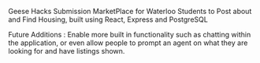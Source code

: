 Geese Hacks Submission
MarketPlace for Waterloo Students to Post about and Find Housing, built using React, Express and PostgreSQL

Future Additions : Enable more built in functionality such as chatting within the application, or even allow people to prompt an agent on what they are looking for and have listings shown.
